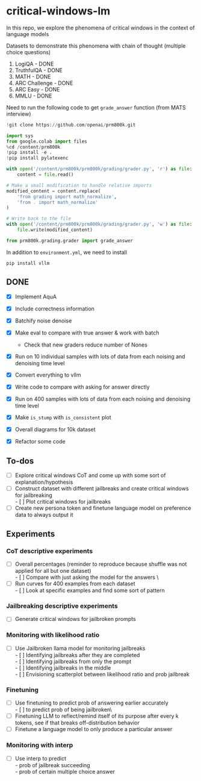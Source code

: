 # critical-windows-lm

In this repo, we explore the phenomena of critical windows in the context of language models

Datasets to demonstrate this phenomena with chain of thought (multiple choice questions)
1. LogiQA - DONE
2. TruthfulQA - DONE
3. MATH - DONE
4. ARC Challenge - DONE
5. ARC Easy - DONE
6. MMLU - DONE

Need to run the following code to get `grade_answer` function (from MATS interview)
```python
!git clone https://github.com/openai/prm800k.git

import sys
from google.colab import files
%cd /content/prm800k
!pip install -e .
!pip install pylatexenc

with open('/content/prm800k/prm800k/grading/grader.py', 'r') as file:
    content = file.read()

# Make a small modification to handle relative imports
modified_content = content.replace(
    'from grading import math_normalize',
    'from . import math_normalize'
)

# Write back to the file
with open('/content/prm800k/prm800k/grading/grader.py', 'w') as file:
    file.write(modified_content)

from prm800k.grading.grader import grade_answer
```
In addition to ``environment.yml``, we need to install 
```bash
pip install vllm
```

## DONE
- [X] Implement AquA
- [X] Include correctness information
- [X] Batchify noise denoise
- [X] Make eval to compare with true answer & work with batch
    -   Check that new graders reduce number of Nones
- [X] Run on 10 individual samples with lots of data from each noising and denoising time level
- [X] Convert everything to vllm
- [X] Write code to compare with asking for answer directly
- [X] Run on 400 samples with lots of data from each noising and denoising time level
- [X] Make `is_stump` with `is_consistent` plot
- [X] Overall diagrams for 10k dataset
- [X] Refactor some code


## To-dos
- [ ] Explore critical windows CoT and come up with some sort of explanation/hypothesis
- [ ] Construct dataset with different jailbreaks and create critical windows for jailbreaking\
        - [ ] Plot critical windows for jailbreaks
- [ ] Create new persona token and finetune language model on preference data to always output it

## Experiments

### CoT descriptive experiments
- [ ] Overall percentages (reminder to reproduce because shuffle was not applied for all but one dataset)\
        - [ ] Compare with just asking the model for the answers \
- [ ] Run curves for 400 examples from each dataset\
        - [ ] Look at specific examples and find some sort of pattern

### Jailbreaking descriptive experiments
- [ ] Generate critical windows for jailbroken prompts

### Monitoring with likelihood ratio
- [ ] Use Jailbroken llama model for monitoring jailbreaks\
        - [ ] Identifying jailbreaks after they are completed\
        - [ ] Identifying jailbreaks from only the prompt\
        - [ ] Identifying jailbreaks in the middle\
        - [ ] Envisioning scatterplot between likelihood ratio and prob jailbreak 

### Finetuning
- [ ] Use finetuning to predict prob of answering earlier accurately\
        - [ ] to predict prob of being jailbroken\
- [ ] Finetuning LLM to reflect/remind itself of its purpose after every k tokens, see if that breaks off-distribution behavior
- [ ] Finetune a language model to only produce a particular answer

### Monitoring with interp
- [ ] Use interp to predict\
        - prob of jailbreak succeeding\
        - prob of certain multiple choice answer
